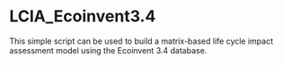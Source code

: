 # LCIA_Ecoinvent3.4
This simple script can be used to build a matrix-based life cycle impact assessment model using the Ecoinvent 3.4 database.
